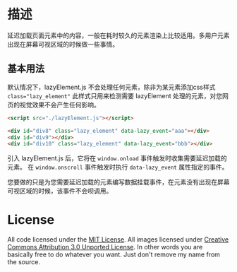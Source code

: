 # 描述

延迟加载页面元素中的内容，一般在耗时较久的元素渲染上比较适用。多用户元素出现在屏幕可视区域的时候做一些事情。



## 基本用法

默认情况下，lazyElement.js 不会处理任何元素，除非为某元素添加css样式 `class="lazy_element"` 此样式只用来检测需要 lazyElement 处理的元素，对您网页的视觉效果不会产生任何影响。

```html
<script src="./lazyElement.js"></script>

<div id="div8" class="lazy_element" data-lazy_event="aaa"></div>
<div id="div9"></div>
<div id="div10" class="lazy_element" data-lazy_event="bbb"></div>
```

引入 lazyElement.js 后，它将在 `window.onload` 事件触发时收集需要延迟加载的元素。
在 `window.onscroll` 事件触发时执行 `data-lazy_event` 属性指定的事件。

您要做的只是为您需要延迟加载的元素编写数据挂载事件，在元素没有出现在屏幕可视区域的时候，该事件不会呗调用。


# License

All code licensed under the [MIT License](http://www.opensource.org/licenses/mit-license.php). All images licensed under [Creative Commons Attribution 3.0 Unported License](http://creativecommons.org/licenses/by/3.0/deed.en_US). In other words you are basically free to do whatever you want. Just don't remove my name from the source.

